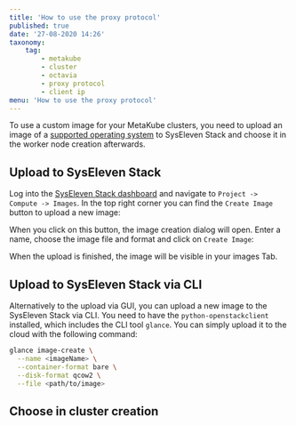 ```yaml
---
title: 'How to use the proxy protocol'
published: true
date: '27-08-2020 14:26'
taxonomy:
    tag:
        - metakube
        - cluster
        - octavia
        - proxy protocol
        - client ip
menu: 'How to use the proxy protocol'
---
```


To use a custom image for your MetaKube clusters, you need to upload an image of a [supported operating system](../../02.documentation/04.supported-operating-systems/default.en.md) to SysEleven Stack and choose it in the worker node creation afterwards.

## Upload to SysEleven Stack

Log into the [SysEleven Stack dashboard](https://dashboard.cloud.syseleven.net/) and navigate to `Project -> Compute -> Images`. In the top right corner you can find the `Create Image` button to upload a new image:


When you click on this button, the image creation dialog will open. Enter a name, choose the image file and format and click on `Create Image`:


When the upload is finished, the image will be visible in your images Tab.

## Upload to SysEleven Stack via CLI

Alternatively to the upload via GUI, you can upload a new image to the SysEleven Stack via CLI. You need to have the `python-openstackclient` installed, which includes the CLI tool `glance`. You can simply upload it to the cloud with the following command:

``` bash
glance image-create \
  --name <imageName> \
  --container-format bare \
  --disk-format qcow2 \
  --file <path/to/image>
```

## Choose in cluster creation
